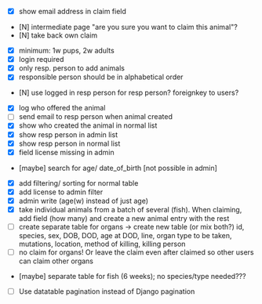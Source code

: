 - [X] show email address in claim field
- [N] intermediate page "are you sure you want to claim this animal"?
- [N] take back own claim
- [X] minimum: 1w pups, 2w adults
- [X] login required
- [X] only resp. person to add animals
- [X] responsible person should be in alphabetical order
- [N] use logged in resp person for resp person? foreignkey to users?
- [X] log who offered the animal
- [  ] send email to resp person when animal created
- [X] show who created the animal in normal list
- [X] show resp person in admin list
- [X] show resp person in normal list
- [X] field license missing in admin
- [maybe] search for age/ date_of_birth [not possible in admin]
- [X] add filtering/ sorting for normal table
- [X] add license to admin filter
- [X] admin write (age(w) instead of just age)
- [X] take individual animals from a batch of several (fish). When claiming, add field (how many) and create a new animal entry with the rest
- [  ] create separate table for organs -> create new table (or mix both?) id, species, sex, DOB, DOD, age at DOD, line, organ type to be taken, mutations, location, method of killing, killing person
- [  ] no claim for organs! Or leave the claim even after claimed so other users can claim other organs
- [maybe] separate table for fish (6 weeks); no species/type needed???
- [  ] Use datatable pagination instead of Django pagination

